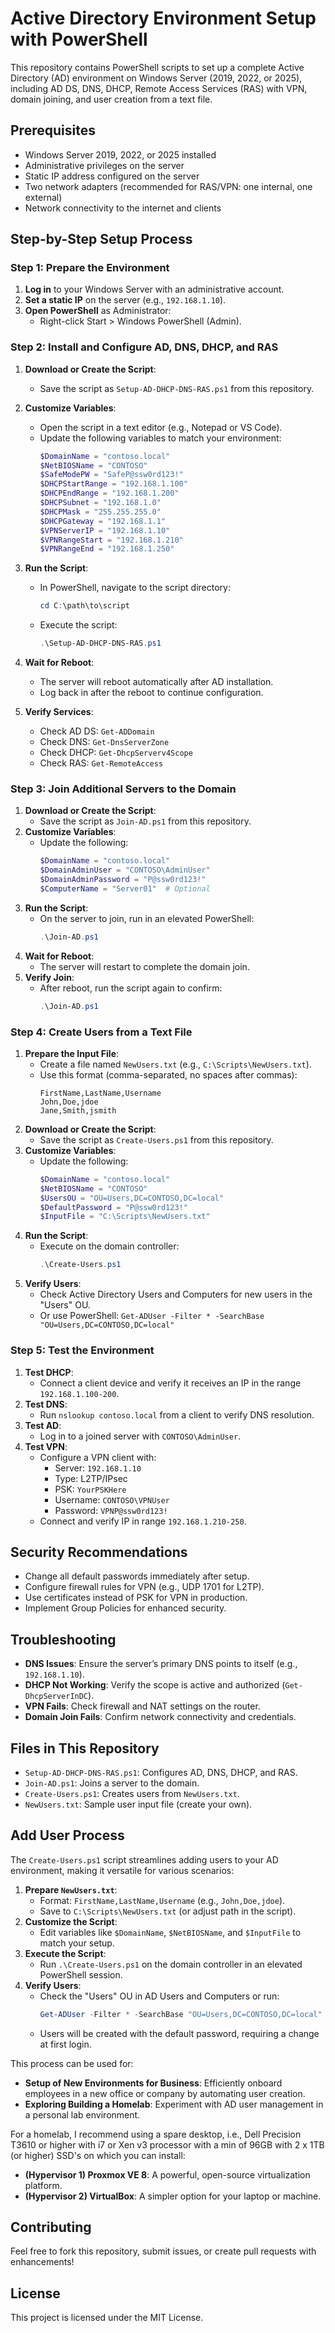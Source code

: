 # Active Directory Environment Setup with PowerShell

This repository contains PowerShell scripts to set up a complete Active Directory (AD) environment on Windows Server (2019, 2022, or 2025), including AD DS, DNS, DHCP, Remote Access Services (RAS) with VPN, domain joining, and user creation from a text file.

## Prerequisites
- Windows Server 2019, 2022, or 2025 installed
- Administrative privileges on the server
- Static IP address configured on the server
- Two network adapters (recommended for RAS/VPN: one internal, one external)
- Network connectivity to the internet and clients

## Step-by-Step Setup Process

### Step 1: Prepare the Environment
1. **Log in** to your Windows Server with an administrative account.
2. **Set a static IP** on the server (e.g., `192.168.1.10`).
3. **Open PowerShell** as Administrator:
   - Right-click Start > Windows PowerShell (Admin).

### Step 2: Install and Configure AD, DNS, DHCP, and RAS
1. **Download or Create the Script**:
   - Save the script as `Setup-AD-DHCP-DNS-RAS.ps1` from this repository.
2. **Customize Variables**:
   - Open the script in a text editor (e.g., Notepad or VS Code).
   - Update the following variables to match your environment:
     ```powershell
     $DomainName = "contoso.local"
     $NetBIOSName = "CONTOSO"
     $SafeModePW = "SafeP@ssw0rd123!"
     $DHCPStartRange = "192.168.1.100"
     $DHCPEndRange = "192.168.1.200"
     $DHCPSubnet = "192.168.1.0"
     $DHCPMask = "255.255.255.0"
     $DHCPGateway = "192.168.1.1"
     $VPNServerIP = "192.168.1.10"
     $VPNRangeStart = "192.168.1.210"
     $VPNRangeEnd = "192.168.1.250"
     ```
3. **Run the Script**:
   - In PowerShell, navigate to the script directory:
     ```powershell
     cd C:\path\to\script
     ```
   - Execute the script:
     ```powershell
     .\Setup-AD-DHCP-DNS-RAS.ps1
     ```
4. **Wait for Reboot**:
   - The server will reboot automatically after AD installation.
   - Log back in after the reboot to continue configuration.

5. **Verify Services**:
   - Check AD DS: `Get-ADDomain`
   - Check DNS: `Get-DnsServerZone`
   - Check DHCP: `Get-DhcpServerv4Scope`
   - Check RAS: `Get-RemoteAccess`

### Step 3: Join Additional Servers to the Domain
1. **Download or Create the Script**:
   - Save the script as `Join-AD.ps1` from this repository.
2. **Customize Variables**:
   - Update the following:
     ```powershell
     $DomainName = "contoso.local"
     $DomainAdminUser = "CONTOSO\AdminUser"
     $DomainAdminPassword = "P@ssw0rd123!"
     $ComputerName = "Server01"  # Optional
     ```
3. **Run the Script**:
   - On the server to join, run in an elevated PowerShell:
     ```powershell
     .\Join-AD.ps1
     ```
4. **Wait for Reboot**:
   - The server will restart to complete the domain join.
5. **Verify Join**:
   - After reboot, run the script again to confirm:
     ```powershell
     .\Join-AD.ps1
     ```

### Step 4: Create Users from a Text File
1. **Prepare the Input File**:
   - Create a file named `NewUsers.txt` (e.g., `C:\Scripts\NewUsers.txt`).
   - Use this format (comma-separated, no spaces after commas):
     ```
     FirstName,LastName,Username
     John,Doe,jdoe
     Jane,Smith,jsmith
     ```
2. **Download or Create the Script**:
   - Save the script as `Create-Users.ps1` from this repository.
3. **Customize Variables**:
   - Update the following:
     ```powershell
     $DomainName = "contoso.local"
     $NetBIOSName = "CONTOSO"
     $UsersOU = "OU=Users,DC=CONTOSO,DC=local"
     $DefaultPassword = "P@ssw0rd123!"
     $InputFile = "C:\Scripts\NewUsers.txt"
     ```
4. **Run the Script**:
   - Execute on the domain controller:
     ```powershell
     .\Create-Users.ps1
     ```
5. **Verify Users**:
   - Check Active Directory Users and Computers for new users in the "Users" OU.
   - Or use PowerShell: `Get-ADUser -Filter * -SearchBase "OU=Users,DC=CONTOSO,DC=local"`

### Step 5: Test the Environment
1. **Test DHCP**:
   - Connect a client device and verify it receives an IP in the range `192.168.1.100-200`.
2. **Test DNS**:
   - Run `nslookup contoso.local` from a client to verify DNS resolution.
3. **Test AD**:
   - Log in to a joined server with `CONTOSO\AdminUser`.
4. **Test VPN**:
   - Configure a VPN client with:
     - Server: `192.168.1.10`
     - Type: L2TP/IPsec
     - PSK: `YourPSKHere`
     - Username: `CONTOSO\VPNUser`
     - Password: `VPNP@ssw0rd123!`
   - Connect and verify IP in range `192.168.1.210-250`.

## Security Recommendations
- Change all default passwords immediately after setup.
- Configure firewall rules for VPN (e.g., UDP 1701 for L2TP).
- Use certificates instead of PSK for VPN in production.
- Implement Group Policies for enhanced security.

## Troubleshooting
- **DNS Issues**: Ensure the server’s primary DNS points to itself (e.g., `192.168.1.10`).
- **DHCP Not Working**: Verify the scope is active and authorized (`Get-DhcpServerInDC`).
- **VPN Fails**: Check firewall and NAT settings on the router.
- **Domain Join Fails**: Confirm network connectivity and credentials.

## Files in This Repository
- `Setup-AD-DHCP-DNS-RAS.ps1`: Configures AD, DNS, DHCP, and RAS.
- `Join-AD.ps1`: Joins a server to the domain.
- `Create-Users.ps1`: Creates users from `NewUsers.txt`.
- `NewUsers.txt`: Sample user input file (create your own).

## Add User Process
The `Create-Users.ps1` script streamlines adding users to your AD environment, making it versatile for various scenarios:
1. **Prepare `NewUsers.txt`**:
   - Format: `FirstName,LastName,Username` (e.g., `John,Doe,jdoe`).
   - Save to `C:\Scripts\NewUsers.txt` (or adjust path in the script).
2. **Customize the Script**:
   - Edit variables like `$DomainName`, `$NetBIOSName`, and `$InputFile` to match your setup.
3. **Execute the Script**:
   - Run `.\Create-Users.ps1` on the domain controller in an elevated PowerShell session.
4. **Verify Users**:
   - Check the "Users" OU in AD Users and Computers or run:
     ```powershell
     Get-ADUser -Filter * -SearchBase "OU=Users,DC=CONTOSO,DC=local"
     ```
   - Users will be created with the default password, requiring a change at first login.

This process can be used for:
- **Setup of New Environments for Business**: Efficiently onboard employees in a new office or company by automating user creation.
- **Exploring Building a Homelab**: Experiment with AD user management in a personal lab environment.

For a homelab, I recommend using a spare desktop, i.e., Dell Precision T3610 or higher with i7 or Xen v3 processor with a min of 96GB with 2 x 1TB (or higher) SSD's on which you can install:
- **(Hypervisor 1) Proxmox VE 8**: A powerful, open-source virtualization platform.
- **(Hypervisor 2) VirtualBox**: A simpler option for your laptop or machine.

## Contributing
Feel free to fork this repository, submit issues, or create pull requests with enhancements!

## License
This project is licensed under the MIT License.
```
